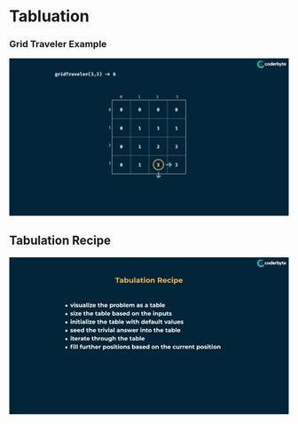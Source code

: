 # Tabluation

### Grid Traveler Example

<img src ="images/tabulation.png">

## Tabulation Recipe

<img src ="images/tabulation-1.png">

